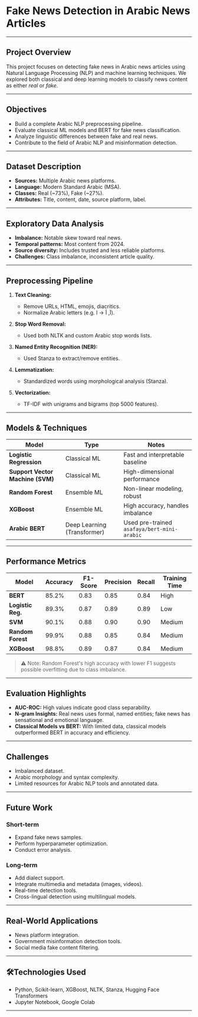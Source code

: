 # Fake News Detection in Arabic News Articles  


---

## Project Overview

This project focuses on detecting fake news in Arabic news articles using Natural Language Processing (NLP) and machine learning techniques. We explored both classical and deep learning models to classify news content as either *real* or *fake*.

---

## Objectives

- Build a complete Arabic NLP preprocessing pipeline.
- Evaluate classical ML models and BERT for fake news classification.
- Analyze linguistic differences between fake and real news.
- Contribute to the field of Arabic NLP and misinformation detection.

---

## Dataset Description

- **Sources:** Multiple Arabic news platforms.
- **Language:** Modern Standard Arabic (MSA).
- **Classes:** Real (~73%), Fake (~27%).
- **Attributes:** Title, content, date, source platform, label.

---

## Exploratory Data Analysis

- **Imbalance:** Notable skew toward real news.
- **Temporal patterns:** Most content from 2024.
- **Source diversity:** Includes trusted and less reliable platforms.
- **Challenges:** Class imbalance, inconsistent article quality.

---

## Preprocessing Pipeline

1. **Text Cleaning:**
   - Remove URLs, HTML, emojis, diacritics.
   - Normalize Arabic letters (e.g. آ, أ → ا).

2. **Stop Word Removal:**
   - Used both NLTK and custom Arabic stop words lists.

3. **Named Entity Recognition (NER):**
   - Used Stanza to extract/remove entities.

4. **Lemmatization:**
   - Standardized words using morphological analysis (Stanza).

5. **Vectorization:**
   - TF-IDF with unigrams and bigrams (top 5000 features).

---

## Models & Techniques

| Model               | Type               | Notes |
|--------------------|--------------------|-------|
| **Logistic Regression** | Classical ML       | Fast and interpretable baseline |
| **Support Vector Machine (SVM)** | Classical ML       | High-dimensional performance |
| **Random Forest**   | Ensemble ML        | Non-linear modeling, robust |
| **XGBoost**         | Ensemble ML        | High accuracy, handles imbalance |
| **Arabic BERT**     | Deep Learning (Transformer) | Used pre-trained `asafaya/bert-mini-arabic` |

---

##  Performance Metrics

| Model             | Accuracy | F1-Score | Precision | Recall | Training Time |
|------------------|----------|----------|-----------|--------|----------------|
| **BERT**          | 85.2%    | 0.83     | 0.85      | 0.84   | High            |
| **Logistic Reg.** | 89.3%    | 0.87     | 0.89      | 0.89   | Low             |
| **SVM**           | 90.1%    | 0.88     | 0.90      | 0.90   | Medium          |
| **Random Forest** | 99.9%    | 0.88     | 0.85      | 0.84   | Medium          |
| **XGBoost**       | 98.8%    | 0.89     | 0.87      | 0.84   | Medium          |

> ⚠️ Note: Random Forest's high accuracy with lower F1 suggests possible overfitting due to class imbalance.

---

## Evaluation Highlights

- **AUC-ROC:** High values indicate good class separability.
- **N-gram Insights:** Real news uses formal, named entities; fake news has sensational and emotional language.
- **Classical Models vs BERT:** With limited data, classical models outperformed BERT in accuracy and efficiency.

---

## Challenges

- Imbalanced dataset.
- Arabic morphology and syntax complexity.
- Limited resources for Arabic NLP tools and annotated data.

---

## Future Work

### Short-term
- Expand fake news samples.
- Perform hyperparameter optimization.
- Conduct error analysis.

### Long-term
- Add dialect support.
- Integrate multimedia and metadata (images, videos).
- Real-time detection tools.
- Cross-lingual detection using multilingual models.

---

## Real-World Applications

- News platform integration.
- Government misinformation detection tools.
- Social media fake content filtering.

---

## 🛠Technologies Used

- Python, Scikit-learn, XGBoost, NLTK, Stanza, Hugging Face Transformers  
- Jupyter Notebook, Google Colab  

---

